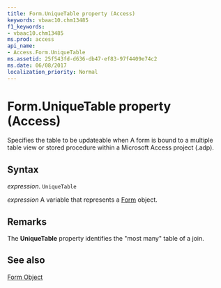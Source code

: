 ```yaml
---
title: Form.UniqueTable property (Access)
keywords: vbaac10.chm13485
f1_keywords:
- vbaac10.chm13485
ms.prod: access
api_name:
- Access.Form.UniqueTable
ms.assetid: 25f543fd-d636-db47-ef83-97f4409e74c2
ms.date: 06/08/2017
localization_priority: Normal
---
```



# Form.UniqueTable property (Access)

Specifies the table to be updateable when A form is bound to a multiple table view or stored procedure within a Microsoft Access project (.adp).


## Syntax

_expression_. `UniqueTable`

_expression_ A variable that represents a [Form](Access.Form.md) object.


## Remarks

The  **UniqueTable** property identifies the "most many" table of a join.


## See also


[Form Object](Access.Form.md)

